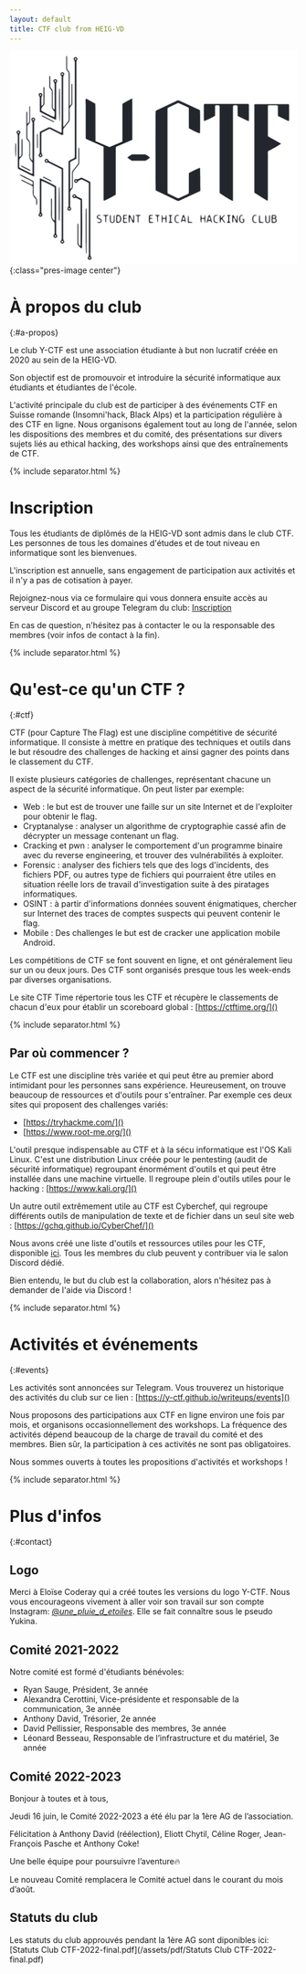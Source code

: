 ```yaml
---
layout: default
title: CTF club from HEIG-VD
---
```


![](assets/img/logos/logo-dark.png){:class="pres-image center"}



# À propos du club
{:#a-propos}

Le club Y-CTF est une association étudiante à but non lucratif créée en 2020 au sein de la HEIG-VD.

Son objectif est de promouvoir et introduire la sécurité informatique aux étudiants et étudiantes de l'école.

L'activité principale du club est de participer à des événements CTF en Suisse romande (Insomni'hack, Black Alps) et la participation régulière à des CTF en ligne.
Nous organisons également tout au long de l'année, selon les dispositions des membres et du comité, des présentations sur divers sujets liés au ethical hacking, des workshops ainsi que des entraînements de CTF.

{% include separator.html %}

# Inscription

Tous les étudiants de diplômés de la HEIG-VD sont admis dans le club CTF. Les personnes de tous les domaines d'études et de tout niveau en informatique sont les bienvenues.

L'inscription est annuelle, sans engagement de participation aux activités et il n'y a pas de cotisation à payer.

Rejoignez-nous via ce formulaire qui vous donnera ensuite accès au serveur Discord et au groupe Telegram du club: [Inscription](https://docs.google.com/forms/d/e/1FAIpQLSffs9HEAQFDkczBWn4l2FaaROjVf1JDYyrAMd8nbIKFTGFWTg/viewform)

 

En cas de question, n'hésitez pas à contacter le ou la responsable des membres (voir infos de contact à la fin).

{% include separator.html %}

# Qu'est-ce qu'un CTF ? 
{:#ctf}

CTF (pour Capture The Flag) est une discipline compétitive de sécurité informatique. Il consiste à mettre en pratique des techniques et outils dans le but résoudre des challenges de hacking et ainsi gagner des points dans le classement du CTF.

Il existe plusieurs catégories de challenges, représentant chacune un aspect de la sécurité informatique. On peut lister par exemple:

- Web : le but est de trouver une faille sur un site Internet et de l'exploiter pour obtenir le flag.
- Cryptanalyse : analyser un algorithme de cryptographie cassé afin de décrypter un message contenant un flag.
- Cracking et pwn : analyser le comportement d'un programme binaire avec du reverse engineering, et trouver des vulnérabilités à exploiter.
- Forensic : analyser des fichiers tels que des logs d'incidents, des fichiers PDF, ou autres type de fichiers qui pourraient être utiles en situation réelle lors de travail d'investigation suite à des piratages informatiques.
- OSINT : à partir d'informations données souvent énigmatiques, chercher sur Internet des traces de comptes suspects qui peuvent contenir le flag.
- Mobile : Des challenges le but est de cracker une application mobile Android.

Les compétitions de CTF se font souvent en ligne, et ont généralement lieu sur un ou deux jours. Des CTF sont organisés presque tous les week-ends par diverses organisations.

Le site CTF Time répertorie tous les CTF et récupère le classements de chacun d'eux pour établir un scoreboard global : [https://ctftime.org/]()

{% include separator.html %}

## Par où commencer ?

Le CTF est une discipline très variée et qui peut être au premier abord intimidant pour les personnes sans expérience. Heureusement, on trouve beaucoup de ressources et d'outils pour s'entraîner. Par exemple ces deux sites qui proposent des challenges variés:

- [https://tryhackme.com/]()
- [https://www.root-me.org/]()

L'outil presque indispensable au CTF et à la sécu informatique est l'OS Kali Linux. C'est une distribution Linux créée pour le pentesting (audit de sécurité informatique) regroupant énormément d'outils et qui peut être installée dans une machine virtuelle. Il regroupe plein d'outils utiles pour le hacking : [https://www.kali.org/]()

Un autre outil extrêmement utile au CTF est Cyberchef, qui regroupe différents outils de manipulation de texte et de fichier dans un seul site web : [https://gchq.github.io/CyberChef/]()

Nous avons créé une liste d'outils et ressources utiles pour les CTF, disponible [ici](https://docs.google.com/spreadsheets/d/1uePJ9nsLPX1dPAWzDEjnXoPl42vq4A-U-5ZiTY2R7DU/edit#gid=365690992&fvid=984731724). Tous les membres du club peuvent y contribuer via le salon Discord dédié.


Bien entendu, le but du club est la collaboration, alors n'hésitez pas à demander de l'aide via Discord !

{% include separator.html %}

# Activités et événements
{:#events}

Les activités sont annoncées sur Telegram. Vous trouverez un historique des activités du club sur ce lien : [https://y-ctf.github.io/writeups/events]()

Nous proposons des participations aux CTF en ligne environ une fois par mois, et organisons occasionnellement des workshops. La fréquence des activités dépend beaucoup de la charge de travail du comité et des membres. Bien sûr, la participation à ces activités ne sont pas obligatoires.

 

Nous sommes ouverts à toutes les propositions d'activités et workshops !

{% include separator.html %}

# Plus d'infos
{:#contact}

## Logo

Merci à Eloïse Coderay qui a créé toutes les versions du logo Y-CTF. Nous vous encourageons vivement à aller voir son travail sur son compte Instagram: [@_une_pluie_d_etoiles_](https://www.instagram.com/_une_pluie_d_etoiles_/). Elle se fait connaître sous le pseudo Yukina.

## Comité 2021-2022

Notre comité est formé d'étudiants bénévoles:

- Ryan Sauge, Président, 3e année
- Alexandra Cerottini, Vice-présidente et responsable de la communication, 3e année
- Anthony David, Trésorier, 2e année
- David Pellissier, Responsable des membres, 3e année
- Léonard Besseau, Responsable de l’infrastructure et du matériel, 3e année

## Comité 2022-2023

Bonjour à toutes et à tous,

Jeudi 16 juin, le Comité 2022-2023 a été élu par la 1ère AG de l’association.

Félicitation à Anthony David (réélection), Eliott Chytil, Céline Roger, Jean-François Pasche et Anthony Coke!

Une belle équipe pour poursuivre l’aventure🔥

Le nouveau Comité remplacera le Comité actuel dans le courant du mois d’août.


## Statuts du club

Les statuts du club approuvés pendant la 1ère AG sont diponibles ici: [Statuts Club CTF-2022-final.pdf](/assets/pdf/Statuts Club CTF-2022-final.pdf)